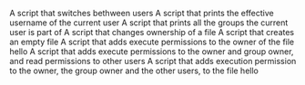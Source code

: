 A script that switches bethween users 
A script that prints the effective username of the current user
A script that prints all the groups the current user is part of 
A script that changes ownership of a file
A script that creates an empty file 
A script that adds execute permissions to the owner of the file hello
A script that adds execute permissions to the owner and group owner, and read permissions to other users
A script that adds execution permission to the owner, the group owner and the other users, to the file hello
